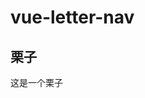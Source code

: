 # vue-letter-nav

## 栗子
这是一个栗子

<template>
  <demo-vue-letter-nav></demo-vue-letter-nav>
</template>

